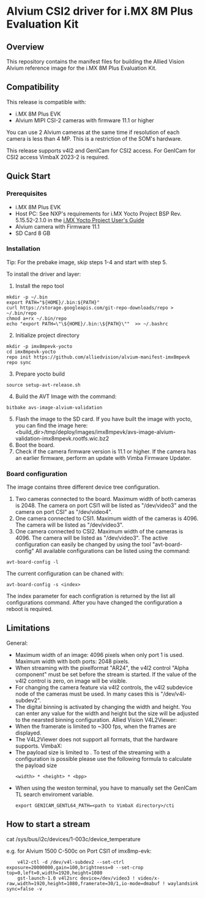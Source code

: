 # Alvium CSI2 driver for i.MX 8M Plus Evaluation Kit

## Overview
This repository contains the manifest files for building the Allied Vision Alvium reference image for the i.MX 8M Plus Evaluation Kit. 

## Compatibility
This release is compatible with:
- i.MX 8M Plus EVK
- Alvium MIPI CSI-2 cameras with firmware 11.1 or higher

You can use 2 Alvium cameras at the same time if resolution of each camera is less than 4 MP. This is a restriction of the SOM's hardware.

This release supports v4l2 and GenICam for CSI2 access.
For GenICam for CSI2 access VimbaX 2023-2 is required.

## Quick Start
### Prerequisites
-  i.MX 8M Plus EVK
-  Host PC: See NXP's requirements for i.MX Yocto Project BSP Rev. 5.15.52-2.1.0 in the [i.MX Yocto Project User's Guide](https://www.nxp.com/docs/en/user-guide/IMX_YOCTO_PROJECT_USERS_GUIDE.pdf)
-  Alvium camera with Firmware 11.1
-  SD Card 8 GB

### Installation

Tip: For the prebake image, skip steps 1-4 and start with step 5.

To install the driver and layer:

1. Install the repo tool
```shell
mkdir -p ~/.bin
export PATH="${HOME}/.bin:${PATH}"
curl https://storage.googleapis.com/git-repo-downloads/repo > ~/.bin/repo
chmod a+rx ~/.bin/repo
echo "export PATH=\"\${HOME}/.bin:\${PATH}\""  >> ~/.bashrc
```
2. Initialize project directory
```shell
mkdir -p imx8mpevk-yocto
cd imx8mpevk-yocto
repo init https://github.com/alliedvision/alvium-manifest-imx8mpevk
repo sync
```
3. Prepare yocto build
```shell
source setup-avt-release.sh
```
4. Build the AVT Image with the command:  
```shell
bitbake avs-image-alvium-validation
```
5. Flash the image to the SD card.  If you have built the image with yocto, you can find the image here:
            <build_dir>/tmp/deploy/images/imx8mpevk/avs-image-alvium-validation-imx8mpevk.rootfs.wic.bz2
6. Boot the board.
7. Check if the camera firmware version is 11.1 or higher. If the camera has an earlier firmware, perform an update with Vimba Firmware Updater.

### Board configuration
The image contains three different device tree configuration.
1. Two cameras connected to the board. Maximum width of both cameras is 2048. The camera on port CSI1 will be listed as "/dev/video3" and the camera on port CSI" as "/dev/video4". 
2. One camera connected to CSI1. Maximum width of the cameras is 4096. The camera will be listed as "/dev/video3".
3. One camera connected to CSI2. Maximum width of the cameras is 4096. The camera will be listed as "/dev/video3".
The active configuration can easily be changed by using the tool "avt-board-config"
All available configurations can be listed using the command:
```shell
avt-board-config -l
```
The current configuration can be chaned with:
```shell
avt-board-config -s <index>
```
The index parameter for each configration is returned by the list all configurations command.
After you have changed the configuration a reboot is required. 

## Limitations
General:
-  Maximum width of an image: 4096 pixels when only port 1 is used. Maximum width with both ports: 2048 pixels.
-  When streaming with the pixelformat "AR24", the v4l2 control "Alpha component" must be set before the stream is started. If the value of the v4l2 control is zero, on image will be visible.
-  For changing the camera feature via v4l2 controls, the v4l2 subdevice node of the cameras must be used. In many cases this is "/dev/v4l-subdev2".
-  The digital binning is activated by changing the width and height. You can enter any value for the width and height but the size will be adjusted to the nearsted binning configuration. 
Allied Vision V4L2Viewer:
- When the framerate is limited to ~300 fps, when the frames are displayed.
- The V4L2Viewer does not support all formats, that the hardware supports.
VimbaX:
- The payload size is limited to <value>. To test of the streaming with a configuration is possible please use the following formula to calculate the payload size
    ```
    <width> * <height> * <bpp>
    ```
- When using the weston terminal, you have to manually set the GenICam TL search enviroment variable.
    ```shell 
    export GENICAM_GENTL64_PATH=<path to VimbaX directory>/cti
    ```


## How to start a stream

cat  /sys/bus/i2c/devices/1-003c/device_temperature

e.g. for Alvium 1500 C-500c on Port CSI1 of imx8mp-evk:

```shell
    v4l2-ctl -d /dev/v4l-subdev2 --set-ctrl exposure=20000000,gain=100,brightness=0 --set-crop top=0,left=0,width=1920,height=1080
    gst-launch-1.0 v4l2src device=/dev/video3 ! video/x-raw,width=1920,height=1080,framerate=30/1,io-mode=dmabuf ! waylandsink sync=false -v
```
                
